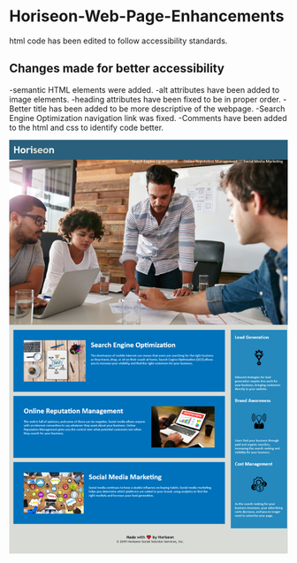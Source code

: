 # Horiseon-Web-Page-Enhancements

html code has been edited to follow accessibility standards.

## Changes made for better accessibility
  -semantic HTML elements were added.
  -alt attributes have been added to image elements.
  -heading attributes have been fixed to be in proper order.
  -Better title has been added to be more descriptive of the webpage.
  -Search Engine Optimization navigation link was fixed.
  -Comments have been added to the html and css to identify code better.






![Finished Horiseon webpage screenshot](/assets/readme%20images/horiscreenshot.png)